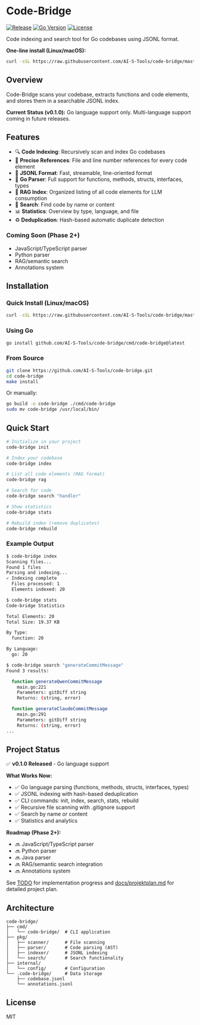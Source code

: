 # Code-Bridge

[![Release](https://img.shields.io/github/v/release/AI-S-Tools/code-bridge)](https://github.com/AI-S-Tools/code-bridge/releases)
[![Go Version](https://img.shields.io/badge/go-1.21+-blue.svg)](https://golang.org/)
[![License](https://img.shields.io/badge/license-MIT-green.svg)](LICENSE)

Code indexing and search tool for Go codebases using JSONL format.

**One-line install (Linux/macOS):**
```bash
curl -sSL https://raw.githubusercontent.com/AI-S-Tools/code-bridge/master/install.sh | bash
```

## Overview

Code-Bridge scans your codebase, extracts functions and code elements, and stores them in a searchable JSONL index.

**Current Status (v0.1.0):** Go language support only. Multi-language support coming in future releases.

## Features

- 🔍 **Code Indexing**: Recursively scan and index Go codebases
- 🎯 **Precise References**: File and line number references for every code element
- 📝 **JSONL Format**: Fast, streamable, line-oriented format
- 🔧 **Go Parser**: Full support for functions, methods, structs, interfaces, types
- 🤖 **RAG Index**: Organized listing of all code elements for LLM consumption
- 🔎 **Search**: Find code by name or content
- 📊 **Statistics**: Overview by type, language, and file
- ♻️ **Deduplication**: Hash-based automatic duplicate detection

### Coming Soon (Phase 2+)
- JavaScript/TypeScript parser
- Python parser
- RAG/semantic search
- Annotations system

## Installation

### Quick Install (Linux/macOS)

```bash
curl -sSL https://raw.githubusercontent.com/AI-S-Tools/code-bridge/master/install.sh | bash
```

### Using Go

```bash
go install github.com/AI-S-Tools/code-bridge/cmd/code-bridge@latest
```

### From Source

```bash
git clone https://github.com/AI-S-Tools/code-bridge.git
cd code-bridge
make install
```

Or manually:

```bash
go build -o code-bridge ./cmd/code-bridge
sudo mv code-bridge /usr/local/bin/
```

## Quick Start

```bash
# Initialize in your project
code-bridge init

# Index your codebase
code-bridge index

# List all code elements (RAG format)
code-bridge rag

# Search for code
code-bridge search "handler"

# Show statistics
code-bridge stats

# Rebuild index (remove duplicates)
code-bridge rebuild
```

### Example Output

```bash
$ code-bridge index
Scanning files...
Found 1 files
Parsing and indexing...
✓ Indexing complete
  Files processed: 1
  Elements indexed: 20

$ code-bridge stats
Code-bridge Statistics

Total Elements: 20
Total Size: 19.37 KB

By Type:
  function: 20

By Language:
  go: 20

$ code-bridge search "generateCommitMessage"
Found 3 results:

  function generateQwenCommitMessage
    main.go:221
    Parameters: gitDiff string
    Returns: (string, error)

  function generateClaudeCommitMessage
    main.go:291
    Parameters: gitDiff string
    Returns: (string, error)
...
```

## Project Status

✅ **v0.1.0 Released** - Go language support

**What Works Now:**
- ✅ Go language parsing (functions, methods, structs, interfaces, types)
- ✅ JSONL indexing with hash-based deduplication
- ✅ CLI commands: init, index, search, stats, rebuild
- ✅ Recursive file scanning with .gitignore support
- ✅ Search by name or content
- ✅ Statistics and analytics

**Roadmap (Phase 2+):**
- 🔜 JavaScript/TypeScript parser
- 🔜 Python parser
- 🔜 Java parser
- 🔜 RAG/semantic search integration
- 🔜 Annotations system

See [TODO](./TODO) for implementation progress and [docs/projektplan.md](./docs/projektplan.md) for detailed project plan.

## Architecture

```
code-bridge/
├── cmd/
│   └── code-bridge/  # CLI application
├── pkg/
│   ├── scanner/      # File scanning
│   ├── parser/       # Code parsing (AST)
│   ├── indexer/      # JSONL indexing
│   └── search/       # Search functionality
├── internal/
│   └── config/       # Configuration
└── .code-bridge/     # Data storage
    ├── codebase.jsonl
    └── annotations.jsonl
```

## License

MIT
